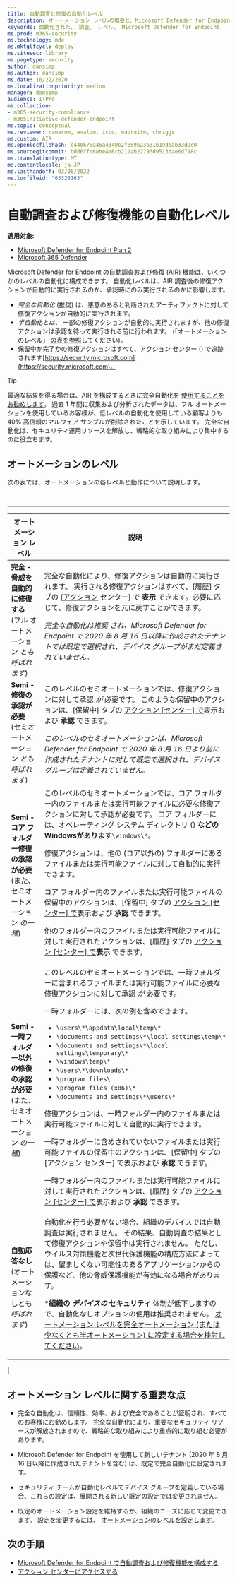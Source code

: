 ```yaml
---
title: 自動調査と修復の自動化レベル
description: オートメーション レベルの概要と、Microsoft Defender for Endpoint での動作の概要を確認する
keywords: 自動化された、 調査、 レベル、 Microsoft Defender for Endpoint
ms.prod: m365-security
ms.technology: mde
ms.mktglfcycl: deploy
ms.sitesec: library
ms.pagetype: security
author: dansimp
ms.author: dansimp
ms.date: 10/22/2020
ms.localizationpriority: medium
manager: dansimp
audience: ITPro
ms.collection:
- m365-security-compliance
- m365initiative-defender-endpoint
ms.topic: conceptual
ms.reviewer: ramarom, evaldm, isco, mabraitm, chriggs
ms.custom: AIR
ms.openlocfilehash: e440675a46a4340e2f659b23a31b19dbab33d2c0
ms.sourcegitcommit: bdd6ffc6ebe4e6cb212ab22793d9513dae6d798c
ms.translationtype: MT
ms.contentlocale: ja-JP
ms.lasthandoff: 03/08/2022
ms.locfileid: "63328163"
---
```

# <a name="automation-levels-in-automated-investigation-and-remediation-capabilities"></a>自動調査および修復機能の自動化レベル

**適用対象:**

- [Microsoft Defender for Endpoint Plan 2](https://go.microsoft.com/fwlink/p/?linkid=2154037)
- [Microsoft 365 Defender](https://go.microsoft.com/fwlink/?linkid=2118804)

Microsoft Defender for Endpoint の自動調査および修復 (AIR) 機能は、いくつかのレベルの自動化に構成できます。 自動化レベルは、AIR 調査後の修復アクションが自動的に実行されるのか、承認時にのみ実行されるのかに影響します。

- *完全な自動化* (推奨) は、悪意のあると判断されたアーティファクトに対して修復アクションが自動的に実行されます。
- *半自動化とは、* 一部の修復アクションが自動的に実行されますが、他の修復アクションは承認を待って実行される前に行われます。 (「オートメーションのレベル」 [の表を参照](#levels-of-automation)してください)。
- 保留中か完了かの修復アクションはすべて、アクション センター () で追跡されます[https://security.microsoft.com](https://security.microsoft.com)。

> [!TIP]
> 最適な結果を得る場合は、AIR を構成するときに完全自動化を [使用することをお勧めします](configure-automated-investigations-remediation.md)。 過去 1 年間に収集および分析されたデータは、フル オートメーションを使用しているお客様が、低レベルの自動化を使用している顧客よりも 40% 高信頼のマルウェア サンプルが削除されたことを示しています。 完全な自動化は、セキュリティ運用リソースを解放し、戦略的な取り組みにより集中するのに役立ちます。

## <a name="levels-of-automation"></a>オートメーションのレベル

次の表では、オートメーションの各レベルと動作について説明します。

<br>

****

|オートメーション レベル|説明|
|---|---|
|**完全 - 脅威を自動的に修復する** <br> (フル オートメーション *とも呼ばれます*)|完全な自動化により、修復アクションは自動的に実行されます。 実行される修復アクションはすべて、[履歴] タブの [[アクション](auto-investigation-action-center.md) センター] で **表示** できます。必要に応じて、修復アクションを元に戻すことができます。 <p> **_完全な自動化は推奨_* され、Microsoft Defender for Endpoint で 2020 年 8 月 16 日以降に作成されたテナントでは既定で選択され、デバイス グループがまだ定義されていません。*|
|**Semi - 修復の承認が必要** <br> (セミオートメーション *とも呼ばれます*)|このレベルのセミオートメーションでは、修復アクションに対して承認 *が* 必要です。 このような保留中のアクションは、[保留中] タブの [アクション [センター] で](auto-investigation-action-center.md)表示および **承認** できます。 <p> *このレベルのセミオートメーションは、Microsoft Defender for Endpoint で 2020 年 8 月 16 日より前に作成されたテナントに対して既定で選択され、デバイス グループは定義されていません。*|
|**Semi - コア フォルダー修復の承認が必要** <br> (また、セミオートメーション *の一種*)|このレベルのセミオートメーションでは、コア フォルダー内のファイルまたは実行可能ファイルに必要な修復アクションに対して承認が必要です。 コア フォルダーには、オペレーティング システム ディレクトリ () **などのWindowsがあります**`\windows\*`。 <p> 修復アクションは、他の (コア以外の) フォルダーにあるファイルまたは実行可能ファイルに対して自動的に実行できます。 <p> コア フォルダー内のファイルまたは実行可能ファイルの保留中のアクションは、[保留中] タブの [アクション [センター] で](auto-investigation-action-center.md)表示および **承認** できます。 <p> 他のフォルダー内のファイルまたは実行可能ファイルに対して実行されたアクションは、[履歴] タブの [アクション [センター] で](auto-investigation-action-center.md)**表示** できます。|
|**Semi - 一時フォルダー以外の修復の承認が必要** <br> (また、セミオートメーション *の一種*)|このレベルのセミオートメーションでは、一時フォルダーに含まれるファイルまたは実行可能ファイルに必要な修復アクションに対して承認 *が* 必要です。 <p> 一時フォルダーには、次の例を含めできます。 <ul><li>`\users\*\appdata\local\temp\*`</li><li>`\documents and settings\*\local settings\temp\*`</li><li>`\documents and settings\*\local settings\temporary\*`</li><li>`\windows\temp\*`</li><li>`\users\*\downloads\*`</li><li>`\program files\`</li><li>`\program files (x86)\*`</li><li>`\documents and settings\*\users\*`</li></ul> <p> 修復アクションは、一時フォルダー内のファイルまたは実行可能ファイルに対して自動的に実行できます。 <p> 一時フォルダーに含めされていないファイルまたは実行可能ファイルの保留中のアクションは、[保留中] タブの [アクション [](auto-investigation-action-center.md)センター] で表示および **承認** できます。 <p> 一時フォルダー内のファイルまたは実行可能ファイルに対して実行されたアクションは、[履歴] タブの [アクション [センター] で](auto-investigation-action-center.md)表示および **承認** できます。|
|**自動応答なし** <br> (オートメーションなしとも *呼ばれます*)|自動化を行う必要がない場合、組織のデバイスでは自動調査は実行されません。 その結果、自動調査の結果として修復アクションや保留中は実行されません。 ただし、ウイルス対策機能と次世代保護機能[](/windows/security/threat-protection/microsoft-defender-antivirus/detect-block-potentially-unwanted-apps-microsoft-defender-antivirus)の構成方法によっては、望ましくない可能性のあるアプリケーションからの保護など、他の脅威保護機能が有効になる場合があります。 <p> ***組織の *デバイスの* セキュリティ** 体制が低下しますので、自動化なしオプションの使用は推奨されません。 [オートメーション レベルを完全オートメーション (または少なくとも半オートメーション) に設定する場合を検討してください](/microsoft-365/security/defender-endpoint/machine-groups)。|
|

## <a name="important-points-about-automation-levels"></a>オートメーション レベルに関する重要な点

- 完全な自動化は、信頼性、効率、および安全であることが証明され、すべてのお客様にお勧めします。 完全な自動化により、重要なセキュリティ リソースが解放されますので、戦略的な取り組みにより重点的に取り組む必要があります。

- Microsoft Defender for Endpoint を使用して新しいテナント (2020 年 8 月 16 日以降に作成されたテナントを含む) は、既定で完全自動化に設定されます。

- セキュリティ チームが自動化レベルでデバイス グループを定義している場合、これらの設定は、展開される新しい既定の設定では変更されません。

- 既定のオートメーション設定を維持するか、組織のニーズに応じて変更できます。 設定を変更するには、 [オートメーションのレベルを設定します](/microsoft-365/security/defender-endpoint/configure-automated-investigations-remediation#set-up-device-groups)。

## <a name="next-steps"></a>次の手順

- [Microsoft Defender for Endpoint で自動調査および修復機能を構成する](configure-automated-investigations-remediation.md)
- [アクション センターにアクセスする](/microsoft-365/security/defender-endpoint/auto-investigation-action-center#the-action-center)
